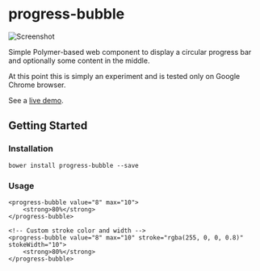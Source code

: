 progress-bubble
===============

![Screenshot](https://raw.githubusercontent.com/tehapo/progress-bubble/master/screenshot.png)

Simple Polymer-based web component to display a circular progress bar and optionally some content in the middle.

At this point this is simply an experiment and is tested only on Google Chrome browser.

See a [live demo](http://tehapo.com/experiments/progress-bubble/).

## Getting Started

### Installation
```
bower install progress-bubble --save
```

### Usage
```
<progress-bubble value="8" max="10">
    <strong>80%</strong>
</progress-bubble>

<!-- Custom stroke color and width -->
<progress-bubble value="8" max="10" stroke="rgba(255, 0, 0, 0.8)" stokeWidth="10">
    <strong>80%</strong>
</progress-bubble>
```
